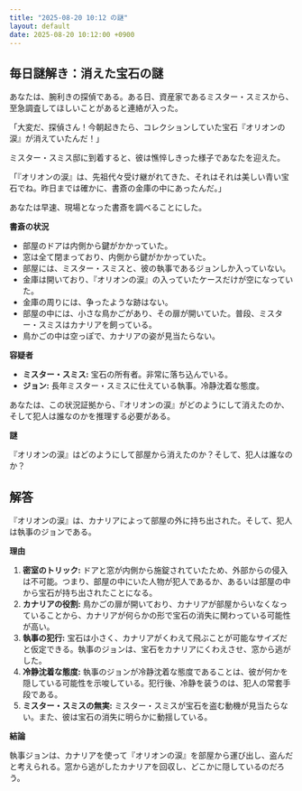 ```yaml
---
title: "2025-08-20 10:12 の謎"
layout: default
date: 2025-08-20 10:12:00 +0900
---
```

## 毎日謎解き：消えた宝石の謎

あなたは、腕利きの探偵である。ある日、資産家であるミスター・スミスから、至急調査してほしいことがあると連絡が入った。

「大変だ、探偵さん！今朝起きたら、コレクションしていた宝石『オリオンの涙』が消えていたんだ！」

ミスター・スミス邸に到着すると、彼は憔悴しきった様子であなたを迎えた。

「『オリオンの涙』は、先祖代々受け継がれてきた、それはそれは美しい青い宝石でね。昨日までは確かに、書斎の金庫の中にあったんだ。」

あなたは早速、現場となった書斎を調べることにした。

**書斎の状況**

*   部屋のドアは内側から鍵がかかっていた。
*   窓は全て閉まっており、内側から鍵がかかっていた。
*   部屋には、ミスター・スミスと、彼の執事であるジョンしか入っていない。
*   金庫は開いており、『オリオンの涙』の入っていたケースだけが空になっていた。
*   金庫の周りには、争ったような跡はない。
*   部屋の中には、小さな鳥かごがあり、その扉が開いていた。普段、ミスター・スミスはカナリアを飼っている。
*   鳥かごの中は空っぽで、カナリアの姿が見当たらない。

**容疑者**

*   **ミスター・スミス:** 宝石の所有者。非常に落ち込んでいる。
*   **ジョン:** 長年ミスター・スミスに仕えている執事。冷静沈着な態度。

あなたは、この状況証拠から、『オリオンの涙』がどのようにして消えたのか、そして犯人は誰なのかを推理する必要がある。

**謎**

『オリオンの涙』はどのようにして部屋から消えたのか？そして、犯人は誰なのか？

## 解答

『オリオンの涙』は、カナリアによって部屋の外に持ち出された。そして、犯人は執事のジョンである。

**理由**

1.  **密室のトリック:** ドアと窓が内側から施錠されていたため、外部からの侵入は不可能。つまり、部屋の中にいた人物が犯人であるか、あるいは部屋の中から宝石が持ち出されたことになる。
2.  **カナリアの役割:** 鳥かごの扉が開いており、カナリアが部屋からいなくなっていることから、カナリアが何らかの形で宝石の消失に関わっている可能性が高い。
3.  **執事の犯行:** 宝石は小さく、カナリアがくわえて飛ぶことが可能なサイズだと仮定できる。執事のジョンは、宝石をカナリアにくわえさせ、窓から逃がした。
4.  **冷静沈着な態度:** 執事のジョンが冷静沈着な態度であることは、彼が何かを隠している可能性を示唆している。犯行後、冷静を装うのは、犯人の常套手段である。
5.  **ミスター・スミスの無実:** ミスター・スミスが宝石を盗む動機が見当たらない。また、彼は宝石の消失に明らかに動揺している。

**結論**

執事ジョンは、カナリアを使って『オリオンの涙』を部屋から運び出し、盗んだと考えられる。窓から逃がしたカナリアを回収し、どこかに隠しているのだろう。
